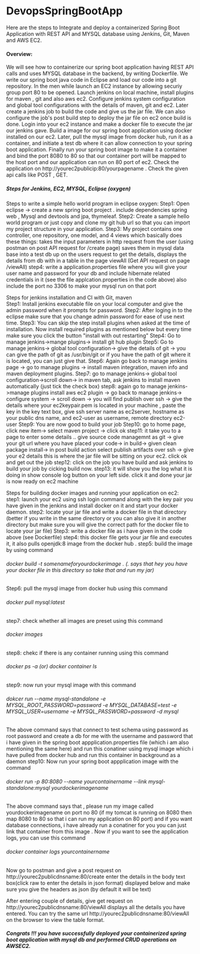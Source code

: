# DevopsSpringBootApp

Here are the steps to Integrate and deploy a containerized Spring Boot Application with REST API and MYSQL database using Jenkins, Git, Maven  and AWS EC2. 

#### Overview:
We will see how to containerize our spring boot application having REST API calls and uses MYSQL database in the backend, by writing Dockerfile. We write our spring boot java code in Eclipse and load our code into a git repository. In the men while launch an EC2 instance by allowing securiy group port 80 to be opened. Launch jenkins on local machine, install plugins for maven , git and also aws ec2. Configure jenkins system configuration and global tool configurations with the details of maven, git and ec2. Later create a jenkins job to build the code and give us the jar file. We can also configure the job's post build step to deploy the jar file on ec2 once build is done. Login into your ec2 instance and make a docker file to execute the jar our jenkins gave. Build a image for our spring boot application using docker installed on our ec2. Later, pull the mysql image from docker hub, run it as a container, and initiate a test db where it can allow connection to your spring boot application. Finally run your spring boot image to make it a container and bind the port 8080 to 80 so that our container port will be mapped to the host port and our application can run on 80 port of ec2. 
Check the application on  http://yourec2publicip:80/yourpagename . Check the given api calls like POST , GET. 

##### Steps for Jenkins, EC2, MYSQL, Eclipse (oxygen) 
Steps to write a simple hello world program in eclipse oxygen:
Step1: Open eclipse -> create a new spring boot project . include dependencies spring web , Mysql and devtools and jpa, thymeleaf. 
Step2: Create a sample hello world program or just copy and clone my git hub url so that you can import my project structure in your application. 
Step3: My project contains one controller, one repository, one model, and 4 views which basically does these things: 
        takes the input parameters in http request from the user (using postman on post API request for /create page)
        saves them in mysql data base into a test db 
        up on the users request to get the details, displays the details from db with in a table in the page viewAll (Get API request on page /viewAll)
step4: write a application.properties file where you will give your user name and password for your db and include hibernate related credentials in it (see the file applcation.properties in the code above) also include the port no 3306 to make your mysql run on that port

Steps for jenkins installation and CI with Git, maven  
Step1: Install jenkins executable file on your local computer and give the admin password when it prompts for password. 
Step2: After loging in to the eclipse make sure that you change admin password for ease of use next time. 
Step3: You can skip the step install plugins when asked at the time of installation. 
Now install required plugins as mentioned below but every time make sure you click the button "install with out restarting"
Step4: Go to manage jenkins->mange plugins-> install git hub plugin
Step5: Go to manage jenkins-> global tool configuration-> give the details of git -> you can give the path of git as /usr/bin/git or if you have the path of git where it is located, you can just give that. 
Step6: Again go back to manage jenkins page -> go to manage plugins -> install maven integration, maven info and maven deployment plugins. 
Step7: go to manage jenkins-> global tool configuration->scroll down-> in maven tab, ask jenkins to install maven automatically (just tick the check box)
step8: again go to manage jenkins->manage plugins install aws ec2 plugin -> go back to manage jenkins-> configure system -> scroll down -> you will find publish over ssh -> give the details where your ec2keypair.pem is located in your machine , paste the key in the key text box, give ssh server name as ec2server, hostname as your public dns name, and ec2-user as username, remote directory ec2-user
Step9: You are now good to build your job 
Step10: go to home page, click new item-> select maven project -> click ok
step11: it take you to a page to enter some details .. give source code managemnt as git -> give your git url where you have placed your code-> in build-> given clean package install-> in post build action select publish artifacts over ssh -> give your e2 details this is where the jar file will be sitting on your ec2. 
click ok and get out the job
step12: click on the job you have build and ask jenkins to build your job by cicking build now. 
step13: it will show you the log what it is doing in show console log button on your left side. click it and done your jar is now ready on ec2 machine

Steps for building docker images and running your application on ec2:
step1: launch your ec2 using ssh login command along with the key pair you have given in the jenkins and install docker on it and start your docker daemon. 
step2: locate your jar file and write a docker file in that directory (better if you write in the same directory or you can also give it in another directory but make sure you will give the correct path for the docker file to locate your jar file)
Step3: write a docker file as i have given in the code above (see Dockerfile)
step4: this docker file gets your jar file and executes it, it also pulls openjdk:8 image from the docker hub . 
step5: build the image by using command
###### docker build -t somenameforyourdockerimage . (. says that hey you have your docker file in this directory so take that and run my jar)
Step6: pull the mysql image from docker hub using this command
###### docker pull mysql:latest
step7: check whether all images are preset using this command
###### docker images
step8: chekc if there is any container running using this command
###### docker ps -a (or) docker container ls
step9: now run your mysql image with this command 
###### dokcer run --name mysql-standalone -e MYSQL_ROOT_PASSWORD=password -e MYSQL_DATABASE=test -e MYSQL_USER=username -e MYSQL_PASSWORD=password -d mysql
The above command says that connect to test schema using password as root password and create a db for me with the username and password that i have given in the spring boot appplication.properties file (which i am also mentioning the same here) and run this conatiner using mysql image which i have pulled from docker hub and run this container in background as a daemon
step10: Now run your spring boot appplication image with the command
###### docker run -p 80:8080 --name yourcontainername --link mysql-standalone:mysql yourdockerimagename
The above command says that , please run my image called yourdockerimagename on port no 80 (if my tomcat is running on 8080 then map 8080 to 80 so that i can run my application on 80 port) and if you want database connections, i have already run a conatiner for you you can just link that container from this image . 
Now if you want to see the application logs, you can use this command
###### docker container logs yourcontainername

Now go to postman and give a post request on http://yourec2publicdnsname:80/create
enter the details in the body text box(click raw to enter the details in json format) displayed below and make sure you give the headers as json (by default it will be text)

After entering couple of details, give get request on http://yourec2publicdnsname:80/viewAll
displays all the details you have entered. 
You can try the same url http://yourec2publicdnsname:80/viewAll on the browser to view the table format. 

##### Congrats !!! you have successfully deployed your containerized spring boot application with mysql db and performed CRUD operations on AWSEC2.

        
